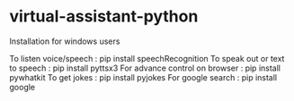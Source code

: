 # virtual-assistant-python

Installation for windows users

To listen voice/speech : pip install speechRecognition
To speak out or text to speech : pip install pyttsx3
For advance control on browser : pip install pywhatkit
To get jokes : pip install pyjokes
For google search : pip install google
